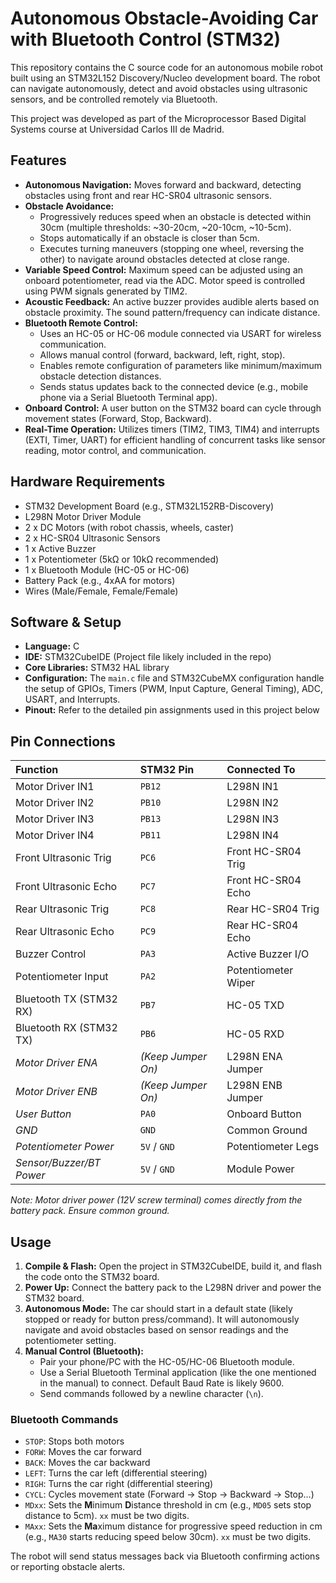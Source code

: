 # Autonomous Obstacle-Avoiding Car with Bluetooth Control (STM32)

This repository contains the C source code for an autonomous mobile robot built using an STM32L152 Discovery/Nucleo development board. The robot can navigate autonomously, detect and avoid obstacles using ultrasonic sensors, and be controlled remotely via Bluetooth.

This project was developed as part of the Microprocessor Based Digital Systems course at Universidad Carlos III de Madrid.

## Features

* **Autonomous Navigation:** Moves forward and backward, detecting obstacles using front and rear HC-SR04 ultrasonic sensors.
* **Obstacle Avoidance:**
    * Progressively reduces speed when an obstacle is detected within 30cm (multiple thresholds: ~30-20cm, ~20-10cm, ~10-5cm).
    * Stops automatically if an obstacle is closer than 5cm.
    * Executes turning maneuvers (stopping one wheel, reversing the other) to navigate around obstacles detected at close range.
* **Variable Speed Control:** Maximum speed can be adjusted using an onboard potentiometer, read via the ADC. Motor speed is controlled using PWM signals generated by TIM2.
* **Acoustic Feedback:** An active buzzer provides audible alerts based on obstacle proximity. The sound pattern/frequency can indicate distance.
* **Bluetooth Remote Control:**
    * Uses an HC-05 or HC-06 module connected via USART for wireless communication.
    * Allows manual control (forward, backward, left, right, stop).
    * Enables remote configuration of parameters like minimum/maximum obstacle detection distances.
    * Sends status updates back to the connected device (e.g., mobile phone via a Serial Bluetooth Terminal app).
* **Onboard Control:** A user button on the STM32 board can cycle through movement states (Forward, Stop, Backward).
* **Real-Time Operation:** Utilizes timers (TIM2, TIM3, TIM4) and interrupts (EXTI, Timer, UART) for efficient handling of concurrent tasks like sensor reading, motor control, and communication.

## Hardware Requirements

* STM32 Development Board (e.g., STM32L152RB-Discovery)
* L298N Motor Driver Module
* 2 x DC Motors (with robot chassis, wheels, caster)
* 2 x HC-SR04 Ultrasonic Sensors
* 1 x Active Buzzer
* 1 x Potentiometer (5kΩ or 10kΩ recommended)
* 1 x Bluetooth Module (HC-05 or HC-06)
* Battery Pack (e.g., 4xAA for motors)
* Wires (Male/Female, Female/Female)

## Software & Setup

* **Language:** C
* **IDE:** STM32CubeIDE (Project file likely included in the repo)
* **Core Libraries:** STM32 HAL library
* **Configuration:** The `main.c` file and STM32CubeMX configuration handle the setup of GPIOs, Timers (PWM, Input Capture, General Timing), ADC, USART, and Interrupts.
* **Pinout:** Refer to the detailed pin assignments used in this project below

## Pin Connections

| Function                     | STM32 Pin | Connected To         |
| :--------------------------- | :-------- | :------------------- |
| Motor Driver IN1             | `PB12`    | L298N IN1            |
| Motor Driver IN2             | `PB10`    | L298N IN2            |
| Motor Driver IN3             | `PB13`    | L298N IN3            |
| Motor Driver IN4             | `PB11`    | L298N IN4            |
| Front Ultrasonic Trig        | `PC6`     | Front HC-SR04 Trig   |
| Front Ultrasonic Echo        | `PC7`     | Front HC-SR04 Echo   |
| Rear Ultrasonic Trig         | `PC8`     | Rear HC-SR04 Trig    |
| Rear Ultrasonic Echo         | `PC9`     | Rear HC-SR04 Echo    |
| Buzzer Control               | `PA3`     | Active Buzzer I/O    |
| Potentiometer Input          | `PA2`     | Potentiometer Wiper  |
| Bluetooth TX (STM32 RX)      | `PB7`     | HC-05 TXD            |
| Bluetooth RX (STM32 TX)      | `PB6`     | HC-05 RXD            |
| *Motor Driver ENA*           | *(Keep Jumper On)* | L298N ENA Jumper |
| *Motor Driver ENB*           | *(Keep Jumper On)* | L298N ENB Jumper |
| *User Button*                | `PA0`     | Onboard Button       |
| *GND*                        | `GND`     | Common Ground        |
| *Potentiometer Power*        | `5V` / `GND` | Potentiometer Legs |
| *Sensor/Buzzer/BT Power*     | `5V` / `GND`  | Module Power       |

*Note: Motor driver power (12V screw terminal) comes directly from the battery pack. Ensure common ground.*

## Usage

1.  **Compile & Flash:** Open the project in STM32CubeIDE, build it, and flash the code onto the STM32 board.
2.  **Power Up:** Connect the battery pack to the L298N driver and power the STM32 board.
3.  **Autonomous Mode:** The car should start in a default state (likely stopped or ready for button press/command). It will autonomously navigate and avoid obstacles based on sensor readings and the potentiometer setting.
4.  **Manual Control (Bluetooth):**
    * Pair your phone/PC with the HC-05/HC-06 Bluetooth module.
    * Use a Serial Bluetooth Terminal application (like the one mentioned in the manual) to connect. Default Baud Rate is likely 9600.
    * Send commands followed by a newline character (`\n`).

### Bluetooth Commands

* `STOP`: Stops both motors
* `FORW`: Moves the car forward
* `BACK`: Moves the car backward
* `LEFT`: Turns the car left (differential steering)
* `RIGH`: Turns the car right (differential steering)
* `CYCL`: Cycles movement state (Forward -> Stop -> Backward -> Stop...)
* `MDxx`: Sets the **M**inimum **D**istance threshold in cm (e.g., `MD05` sets stop distance to 5cm). `xx` must be two digits.
* `MAxx`: Sets the **Ma**ximum distance for progressive speed reduction in cm (e.g., `MA30` starts reducing speed below 30cm). `xx` must be two digits.

The robot will send status messages back via Bluetooth confirming actions or reporting obstacle alerts.
